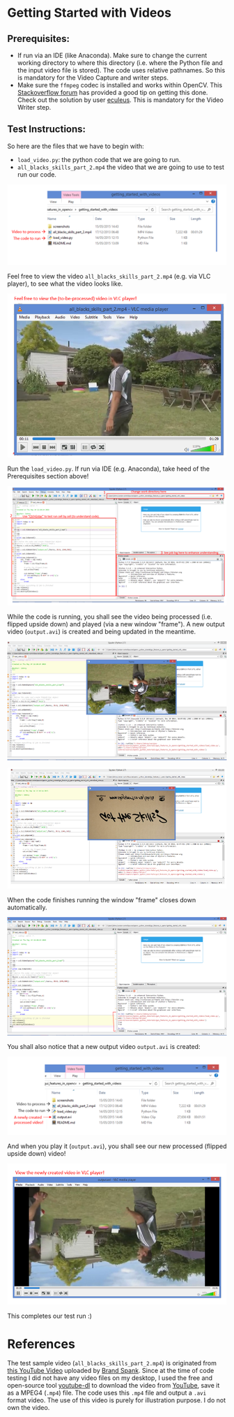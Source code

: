 # Getting Started with Videos

## Prerequisites:

- If run via an IDE (like Anaconda). Make sure to change the current working directory to where this directory (i.e. where the Python file and the input video file is stored). The code uses relative pathnames. So this is mandatory for the Video Capture and writer steps.
- Make sure the `ffmpeg` codec is installed and works within OpenCV. This [Stackoverflow forum](http://stackoverflow.com/questions/23119413/how-to-install-python-opencv-through-conda) has provided a good tip on getting this done. Check out the solution by user [eculeus](http://stackoverflow.com/users/2012659/eculeus). This is mandatory for the Video Writer step.

## Test Instructions:

So here are the files that we have to begin with:

- `load_video.py`: the python code that we are going to run.
- `all_blacks_skills_part_2.mp4` the video that we are going to use to test run our code.

![screenshot_dir_before.png](./screenshots/screenshot_dir_before.png)

Feel free to view the video `all_blacks_skills_part_2.mp4` (e.g. via VLC player), to see what the video looks like.

![screenshot_video_before.png](./screenshots/screenshot_video_before.png)

Run the `load_video.py`. If run via IDE (e.g. Anaconda), take heed of the Prerequisites section above!

![screenshot_test_run_code.png](./screenshots/screenshot_test_run_code.png)

While the code is running, you shall see the video being processed (i.e. flipped upside down) and played (via a new window "frame"). A new output video (`output.avi`) is created and being updated in the meantime.

![screenshot_run_entire_code_0.png](./screenshots/screenshot_run_entire_code_0.png)

![screenshot_run_entire_code_1.png](./screenshots/screenshot_run_entire_code_1.png)

When the code finishes running the window "frame" closes down automatically.

![screenshot_run_entire_code_2.png](./screenshots/screenshot_run_entire_code_2.png)

You shall also notice that a new output video `output.avi` is created:

![screenshot_dir_after.png](./screenshots/screenshot_dir_after.png)

And when you play it (`output.avi`), you shall see our new processed (flipped upside down) video!

![screenshot_video_after.png](./screenshots/screenshot_video_after.png)

This completes our test run :)

# References

The test sample video (`all_blacks_skills_part_2.mp4`) is originated from [this YouTube Video](https://www.youtube.com/watch?v=3WUUovQwwrM) uploaded by [Brand Spank](https://www.youtube.com/channel/UC-yJ5ogPw3wmWJhyAKEfx2Q). Since at the time of code testing I did not have any video files on my desktop, I used the free and open-source tool [youtube-dl](https://rg3.github.io/youtube-dl/) to download the video from [YouTube](https://www.youtube.com), save it as a MPEG4 (`.mp4`) file. The code uses this `.mp4` file and output a `.avi` format video. The use of this video is purely for illustration purpose. I do not own the video.